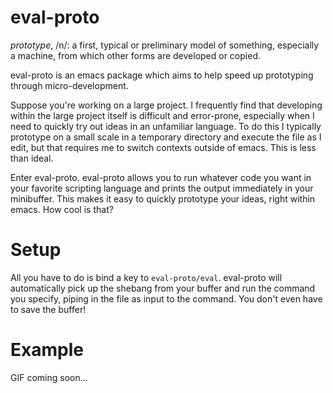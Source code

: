 # eval-proto

*prototype*, /n/: a first, typical or preliminary model of something, especially
a machine, from which other forms are developed or copied.

eval-proto is an emacs package which aims to help speed up prototyping through
micro-development.

Suppose you're working on a large project. I frequently find that developing
within the large project itself is difficult and error-prone, especially when I
need to quickly try out ideas in an unfamiliar language. To do this I typically
prototype on a small scale in a temporary directory and execute the file as I
edit, but that requires me to switch contexts outside of emacs. This is less
than ideal.

Enter eval-proto. eval-proto allows you to run whatever code you want in your
favorite scripting language and prints the output immediately in your
minibuffer. This makes it easy to quickly prototype your ideas, right within
emacs. How cool is that?

# Setup

All you have to do is bind a key to `eval-proto/eval`. eval-proto will
automatically pick up the shebang from your buffer and run the command you
specify, piping in the file as input to the command. You don't even have to save
the buffer!

# Example

GIF coming soon...
